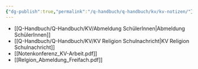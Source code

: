 ```yaml
---
{"dg-publish":true,"permalink":"/q-handbuch/q-handbuch/kv/kv-notizen/"}
---
```


- [[Q-Handbuch/Q-Handbuch/KV/Abmeldung SchülerInnen\|Abmeldung SchülerInnen]]
- [[Q-Handbuch/Q-Handbuch/KV/KV Religion Schulnachricht\|KV Religion Schulnachricht]]
- [[Notenkonferenz_KV-Arbeit.pdf]]
- [[Relgion_Abmeldung_Freifach.pdf]]